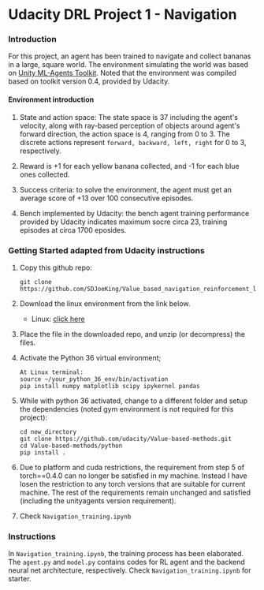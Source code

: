 # Udacity DRL Project 1 - Navigation

### Introduction

For this project, an agent has been trained to navigate and collect bananas in a large, square world. The environment simulating the world was based on [Unity ML-Agents Toolkit](https://github.com/Unity-Technologies/ml-agents). Noted that the environment was compiled based on toolkit version 0.4, provided by Udacity.

#### Environment introduction
1. State and action space: The state space is 37 including the agent's velocity, along with ray-based perception of objects around agent's forward direction, the action space is 4, ranging from 0 to 3. The discrete actions represent `forward, backward, left, right` for 0 to 3, respectively.

2. Reward is +1 for each yellow banana collected, and -1 for each blue ones collected.
3. Success criteria: to solve the environment, the agent must get an average score of +13 over 100 consecutive episodes.
4. Bench implemented by Udacity: the bench agent training performance provided by Udacity indicates maximum socre circa 23, training episodes at circa 1700 eposides. 

### Getting Started adapted from Udacity instructions

1. Copy this github repo:   
    ```
    git clone https://github.com/SDJoeKing/Value_based_navigation_reinforcement_learning.git
    ```
3. Download the linux environment from the link below. 
    - Linux: [click here](https://s3-us-west-1.amazonaws.com/udacity-drlnd/P1/Banana/Banana_Linux.zip)

2. Place the file in the downloaded repo, and unzip (or decompress) the files. 
3. Activate the Python 36 virtual environment;
    ```
    At Linux terminal:
    source ~/your_python_36_env/bin/activation
    pip install numpy matplotlib scipy ipykernel pandas
    ```
5. While with python 36 activated, change to a different folder and setup the dependencies (noted gym environment is not required for this project):
     ```
    cd new_directory
    git clone https://github.com/udacity/Value-based-methods.git
    cd Value-based-methods/python
    pip install .
    ```
5. Due to platform and cuda restrictions, the requirement from step 5 of torch==0.4.0 can no longer be satisfied in my machine. Instead I have losen the restriction to any torch versions that are suitable for current machine. The rest of the requirements remain unchanged and satisfied (including the unityagents version requirement). 
6. Check `Navigation_training.ipynb`

### Instructions
In `Navigation_training.ipynb`, the training process has been elaborated. The `agent.py` and `model.py` contains codes for RL agent and the backend neural net architecture, respectively. Check `Navigation_training.ipynb` for starter. 

